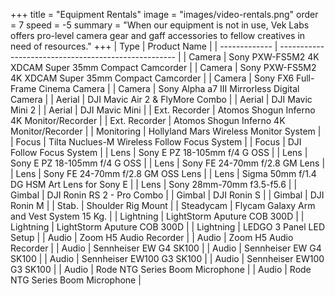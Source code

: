 +++
title = "Equipment Rentals"
image = "images/video-rentals.png"
order = 7
speed = -5
summary = "When our equipment is not in use, Vek Labs offers pro-level camera gear and gaff accessories to fellow creatives in need of resources."
+++
| Type          | Product Name                                         |
| ------------- | ---------------------------------------------------- |
| Camera        | Sony PXW-FS5M2 4K XDCAM Super 35mm Compact Camcorder |
| Camera        | Sony PXW-FS5M2 4K XDCAM Super 35mm Compact Camcorder |
| Camera        | Sony FX6 Full-Frame Cinema Camera                    |
| Camera        | Sony Alpha a7 III Mirrorless Digital Camera          |
| Aerial        | DJI Mavic Air 2 & FlyMore Combo                      |
| Aerial        | DJI Mavic Mini 2                                     |
| Aerial        | DJI Mavic Mini                                       |
| Ext. Recorder | Atomos Shogun Inferno 4K Monitor/Recorder            |
| Ext. Recorder | Atomos Shogun Inferno 4K Monitor/Recorder            |
| Monitoring    | Hollyland Mars Wireless Monitor System               |
| Focus         | Tilta Nuclues-M Wireless Follow Focus System         |
| Focus         | DJI Follow Focus System                              |
| Lens          | Sony E PZ 18-105mm f/4 G OSS                         |
| Lens          | Sony E PZ 18-105mm f/4 G OSS                         |
| Lens          | Sony FE 24-70mm f/2.8 GM Lens                        |
| Lens          | Sony FE 24-70mm f/2.8 GM OSS Lens                    |
| Lens          | Sigma 50mm f/1.4 DG HSM Art Lens for Sony E          |
| Lens          | Sony 28mm-70mm f3.5-f5.6                             |
| Gimbal        | DJI Ronin RS 2 - Pro Combo                           |
| Gimbal        | DJI Ronin S                                          |
| Gimbal        | DJI Ronin M                                          |
| Stab.         | Shoulder Rig Mount                                   |
| Steadycam     | Flycam Galaxy Arm and Vest System 15 Kg.             |
| Lightning     | LightStorm Aputure COB 300D                          |
| Lightning     | LightStorm Aputure COB 300D                          |
| Lightning     | LEDGO 3 Panel LED Setup                              |
| Audio         | Zoom H5 Audio Recorder                               |
| Audio         | Zoom H5 Audio Recorder                               |
| Audio         | Sennheiser EW G4 SK100                               |
| Audio         | Sennheiser EW G4 SK100                               |
| Audio         | Sennheiser EW100 G3 SK100                            |
| Audio         | Sennheiser EW100 G3 SK100                            |
| Audio         | Rode NTG Series Boom Microphone                      |
| Audio         | Rode NTG Series Boom Microphone                      |

